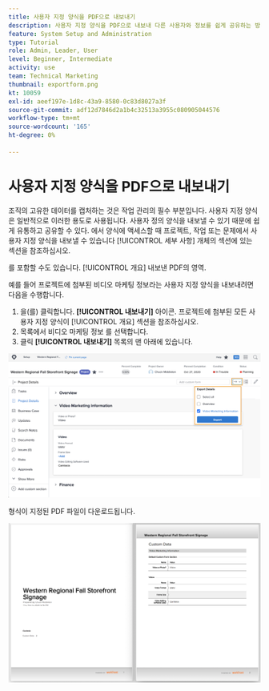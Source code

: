 ```yaml
---
title: 사용자 지정 양식을 PDF으로 내보내기
description: 사용자 지정 양식을 PDF으로 내보내 다른 사용자와 정보를 쉽게 공유하는 방법을 알아봅니다.
feature: System Setup and Administration
type: Tutorial
role: Admin, Leader, User
level: Beginner, Intermediate
activity: use
team: Technical Marketing
thumbnail: exportform.png
kt: 10059
exl-id: aeef197e-1d8c-43a9-8580-0c83d8027a3f
source-git-commit: adf12d7846d2a1b4c32513a3955c080905044576
workflow-type: tm+mt
source-wordcount: '165'
ht-degree: 0%

---
```


# 사용자 지정 양식을 PDF으로 내보내기

조직의 고유한 데이터를 캡처하는 것은 작업 관리의 필수 부분입니다. 사용자 지정 양식은 일반적으로 이러한 용도로 사용됩니다. 사용자 정의 양식을 내보낼 수 있기 때문에 쉽게 유통하고 공유할 수 있다. 에서 양식에 액세스할 때 프로젝트, 작업 또는 문제에서 사용자 지정 양식을 내보낼 수 있습니다 [!UICONTROL 세부 사항] 개체의 섹션에 있는 섹션을 참조하십시오.

를 포함할 수도 있습니다. [!UICONTROL 개요] 내보낸 PDF의 영역.

예를 들어 프로젝트에 첨부된 비디오 마케팅 정보라는 사용자 지정 양식을 내보내려면 다음을 수행합니다.

1. 을(를) 클릭합니다. **[!UICONTROL 내보내기]** 아이콘. 프로젝트에 첨부된 모든 사용자 지정 양식이 [!UICONTROL 개요] 섹션을 참조하십시오.
1. 목록에서 비디오 마케팅 정보 를 선택합니다.
1. 클릭 **[!UICONTROL 내보내기]** 목록의 맨 아래에 있습니다.

![사용자 지정 양식 내보내기 옵션](assets/custom-forms-export-1.png)

형식이 지정된 PDF 파일이 다운로드됩니다.

![내보낸 사용자 지정 양식 샘플](assets/custom-forms-export-2.png)
